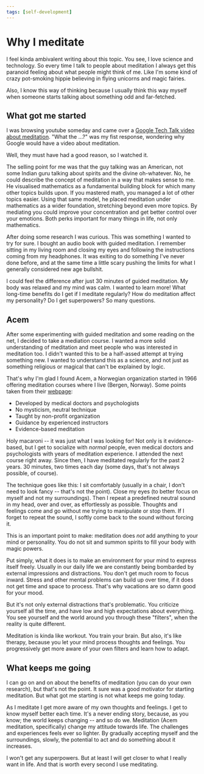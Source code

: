 ```yaml
---
tags: [self-development]
---
```


# Why I meditate

I feel kinda ambivalent writing about this topic. You see, I love science and
technology. So every time I talk to people about meditation I always get this
paranoid feeling about what people might think of me. Like I'm some kind of
crazy pot-smoking hippie believing in flying unicorns and magic fairies.

Also, I know this way of thinking because I usually think this
way myself when someone starts talking about something odd and far-fetched.

## What got me started

I was browsing youtube someday and came over a [Google Tech Talk video about
meditation](https://www.youtube.com/watch?v=Ky7vMFB4iAs). "What the ...?" was my fist response, wondering why Google would
have a video about meditation. 

Well, they must have had a good reason, so I watched it.

The selling point for me was that the guy talking was an American, not some
Indian guru talking about spirits and the divine oh-whatever. No, he could
describe the concept of meditation in a way that makes sense to me. He
visualised mathematics as a fundamental building block for which many
other topics builds upon. If you mastered math, you managed a lot of other
topics easier. Using that same model, he placed meditation under mathematics as
a wider foundation, stretching beyond even more topics. By mediating you could
improve your concentration and get better control over your emotions. Both
perks important for many things in life, not only mathematics.

After doing some research I was curious. This was something I wanted to try for
sure. I bought an audio book with guided meditation. I remember sitting in my
living room and closing my eyes and following the instructions coming from my
headphones. It was exiting to do something I've never done before, and at the
same time a little scary pushing the limits for what I generally considered 
new age bullshit.

I could feel the difference after just 30 minutes of guided meditation. My body
was relaxed and my mind was calm. I wanted to learn more! What long-time benefits
do I get if I meditate regularly? How do meditation affect my personality? Do
I get superpowers? So many questions.

## Acem

After some experimenting with guided meditation and some reading on the net, I
decided to take a mediation course. I wanted a more solid understanding of
meditation and meet people who was interested in meditation too. I didn't
wanted this to be a half-assed attempt at trying something new. I wanted to
understand this as a science, and not just as something religious or magical
that can't be explained by logic.

That's why I'm glad I found Acem, a Norwegian organization started in 1966
offering meditation courses where I live (Bergen, Norway). Some points taken 
from their [webpage](http://acem.com):

* Developed by medical doctors and psychologists
* No mysticism, neutral technique
* Taught by non-profit organization
* Guidance by experienced instructors
* Evidence-based meditation

Holy macaroni -- it was just what I was looking for! Not only is it
evidence-based, but I get to socialize with *normal* people, even medical
doctors and psychologists with years of meditation experience.
I attended the next course right away. Since then,
I have meditated regularly for the past 2 years. 30 minutes, two times
each day (some days, that's not always possible, of course).

The technique goes like this: I sit comfortably (usually in a chair, I
don't need to look fancy -- that's not the point). Close my eyes (to better
focus on myself and not my surroundings). Then I repeat a predefined neutral
sound in my head, over and over, as effortlessly as possible. Thoughts and feelings
come and go without me trying to manipulate or stop them. If I forget to repeat
the sound, I softly come back to the sound without forcing it.

This is an important point to make: meditation does *not* add anything to your
mind or personality. You do not sit and summon spirits to fill your body with
magic powers.

Put simply, what it does is to make an environment for your mind to express itself freely.
Usually in our daily life we are constantly being bombarded by external
impressions and distractions. You don't get much room to focus inward. Stress and
other mental problems can build up over time, if it does not get time and space
to process. That's why vacations are so damn good for your mood.

But it's not only external distractions that's problematic. You criticize
yourself all the time, and have low and high expectations about everything.
You see yourself and the world around you through these "filters", when the
reality is quite different.

Meditation is kinda like workout. You train your brain. But also, it's like
therapy, because you let your mind process thoughts and feelings. You
progressively get more aware of your own filters and learn how to adapt.

## What keeps me going

I can go on and on about the benefits of meditation (you can do your own
research), but that's not the point. It sure was a good motivator for starting
meditation. But what got me starting is not what keeps me going today.

As I meditate I get more aware of my own thoughts and feelings. I get to know
myself better each time. It's a never ending story, because, as you know; the
world keeps changing -- and so do we. Meditation (Acem meditation,
specifically) change my attitude towards life. The challenges and experiences
feels ever so lighter. By gradually accepting myself and the surroundings,
slowly, the potential to act and do something about it increases.

I won't get any superpowers. But at least I will get closer to what I really
want in life. And that is worth every second I use meditating.
